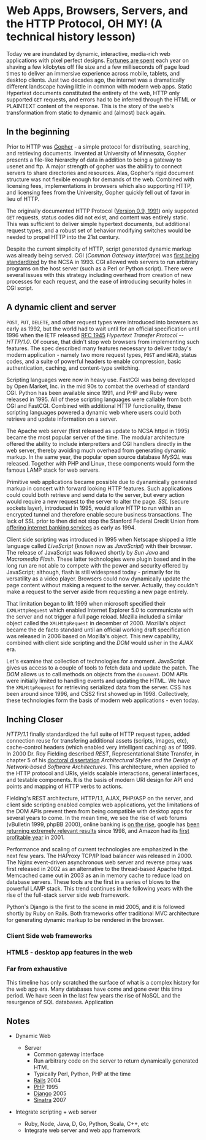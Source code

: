 # Web Apps, Browsers, Servers, and the HTTP Protocol, OH MY! (A technical history lesson)

Today we are inundated by dynamic, interactive, media-rich web applications with pixel perfect designs. [Fortunes are spent](http://www.fastcompany.com/1825005/how-one-second-could-cost-amazon-16-billion-sales) each year on shaving a few kilobytes off file size and a few milliseconds off page load times to deliver an immersive experience across mobile, tablets, and desktop clients. Just two decades ago, the internet was a dramatically different landscape having little in common with modern web apps. Static Hypertext documents constituted the entirety of the web, HTTP only supported `GET` requests, and errors had to be inferred through the HTML or PLAINTEXT content of the response. This is the story of the web's transformation from static to dynamic and (almost) back again.

## In the beginning

Prior to HTTP was [Gopher](http://en.wikipedia.org/wiki/Gopher_protocol) - a simple protocol for distributing, searching, and retrieving documents. Invented at University of Minnesota, Gopher presents a file-like hierarchy of data in addition to being a gateway to usenet and ftp. A major strength of gopher was the abilitiy to connect servers to share directories and resources. Alas, Gopher's rigid document structure was not flexible enough for demands of the web. Combined with licensing fees, implementations in browsers which also supporting HTTP, and licensing fees from the University, Gopher quickly fell out of favor in lieu of HTTP.

The originally documented HTTP Protocol ([Version 0.9, 1991](http://www.w3.org/Protocols/HTTP/AsImplemented.html)) only suppoted `GET` requests, status codes did not exist, and content was entirely static. This was sufficient to deliver simple hypertext documents, but additional request types, and a robust set of behavior modifying switches would be needed to propel HTTP into the 21st century.

Despite the current simplicity of HTTP, script generated dynamic markup was already being served. CGI (_Common Gateway Interface_) was [first being standardized](http://en.wikipedia.org/wiki/Common_Gateway_Interface#History) by the NCSA in 1993. CGI allowed web servers to run arbitrary programs on the host server (such as a Perl or Python script). There were several issues with this strategy including overhead from creation of new processes for each request, and the ease of introducing security holes in CGI script.

## A dynamic client and server

`POST`, `PUT`, `DELETE`, and other request types were introduced into browsers as early as 1992, but the world had to wait until for an official specification until 1996 when the IETF released [RFC 1945](http://tools.ietf.org/html/rfc1945) _Hypertext Transfer Protocol -- HTTP/1.0_. Of course, that didn't stop web browsers from implementing such features. The spec described many features necessary to deliver today's modern application - namely two more request types, `POST` and `HEAD`, status codes, and a suite of powerful headers to enable compression, basic authentication, caching, and content-type switching.

Scripting languages were now in heavy use. FastCGI was being developed by Open Market, Inc. in the mid 90s to combat the overhead of standard CGI. Python has been available since 1991, and PHP and Ruby were released in 1995. All of these scripting languages were callable from both CGI and FastCGI. Combined with additional HTTP functionality, these scripting languages powered a dynamic web where users could both retrieve and update information on a server.

The Apache web server (first released as update to NCSA httpd in 1995) became the most popular server of the time. The modular architecture offered the ability to include interpretters and CGI handlers directly in the web server, thereby avoiding much overhead from generating dynamic markup. In the same year, the popular open source database _MySQL_ was released. Together with PHP and Linux, these components would form the famous LAMP stack for web servers.

Primitive web applications became possible due to dyanamically generated markup in concert with forward looking HTTP features. Such applications could could both retrieve and send data to the server, but every action would require a new request to the server to alter the page. _SSL_ (secure sockets layer), introduced in 1995, would allow HTTP to run within an encrypted tunnel and therefore enable secure business transactions. The lack of SSL prior to then did not stop the Stanford Federal Credit Union from [offering internet banking services](http://en.wikipedia.org/wiki/Online_banking#History) as early as 1994.

Client side scripting was introduced in 1995 when Netscape shipped a little  language called _LiveScript_ (known now as _JavaScript_) with their browser. The release of JavaScript was followed shortly by _Sun Java_ and _Macromedia Flash_. These latter technologies were plugin based and in the long run are not able to compete with the power and security offered by JavaScript; although, flash is still widespread today - primarily for its versatility as a video player. Browsers could now dynamically update the page content without making a request to the server. Actually, they couldn't make a request to the server aside from requesting a new page entirely.

That limitation began to lift 1999 when microsoft specified their `IXMLHttpRequest` which enabled Internet Explorer 5.0 to communicate with the server and not trigger a full page reload. Mozilla included a similar object called the `XMLHttpRequest` in december of 2000. Mozilla's object became the de facto standard until an official working draft specification was released in 2006 based on Mozilla's object. This new capability, combined with client side scripting and the _DOM_ would usher in the _AJAX_ era.

Let's examine that collection of technologies for a moment. JavaScript gives us access to a couple of tools to fetch data and update the patch. The _DOM_  allows us to call methods on objects from the `document`. DOM APIs were initially limited to handling events and updating the HTML. We have the `XMLHttpRequest` for retrieving serialized data from the server. CSS has been around since 1996, and CSS2 first showed up in 1998. Collectively, these technologies form the basis of modern web applications - even today.

## Inching Closer

_HTTP/1.1_ finally standardized the full suite of HTTP request types, added connection reuse for transfering additional assets (scripts, images, etc), cache-control headers (which enabled very intelligent caching) as of 1999. In 2000 Dr. Roy Fielding described _REST_, Representational State Transfer, in chapter 5 of his [doctoral dissertation](http://www.ics.uci.edu/~fielding/pubs/dissertation/top.htm) _Architectural Styles and the Design of Network-based Software Architectures_. This architecture, when applied to the HTTP protocol and URIs, yields scalable interactions, general interfaces, and testable components. It is the basis of modern URI design for API end points and mapping of HTTP verbs to actions.

Fielding's REST architecture, HTTP/1.1, AJAX, PHP/ASP on the server, and client side scripting enabled complex web applications, yet the limitations of the DOM APIs prevent them from being compatible with desktop apps for several years to come. In the mean time, we see the rise of web forums (vBulletin 1999, phpBB 2000), online banking is [on the rise](http://thefinancialbrand.com/25380/yodlee-history-of-internet-banking/), google has [been returning extremely relevant results](http://www.google.com/about/company/history) since 1998, and Amazon had its [first profitable year](http://en.wikipedia.org/wiki/Amazon.com#History) in 2001.

Performance and scaling of current technologies are emphasized in the next few years. The HAProxy TCP/IP load balancer was released in 2000. The Nginx event-driven asynchronous web server and reverse proxy was first released in 2002 as an alternative to the thread-based Apache httpd. Memcached came out in 2003 as an in memory cache to reduce load on database servers. These tools are the first in a series of blows to the powerful LAMP stack. This trend continues in the following years with the rise of the full-stack server side web framework.

Python's Django is the first to the scene in mid 2005, and it is followed shortly by Ruby on Rails. Both frameworks offer traditional MVC architecture for generating dynamic markup to be rendered in the browser. 

### Client Side web frameworks

### HTML5 - desktop app features in the web

### Far from exhaustive
This timeline has only scratched the surface of what is a complex history for the web app era. Many databases have come and gone over this time period. We have seen in the last few years the rise of NoSQL and the resurgence of SQL databases. Application

<!--

So we've got http, rest, ajax, client scripting, and primarily PHP/ASP for server side scripting. Limited web applications 



DOM API Rollout
SVG 2001, coming into focus only recently with d3

Desktop-like behavior APIs
2008
HTML5
App cache
Drag & Drop
CSS Transitions 2008

2009
Web Workers (threading) 2009
IndexDB

2010
Audio/Video tags 2010

2011
WebGL
WebRTC

-->

<!--
HTML generation moved to client, servers left as API endpoints and permission enforcement

With the rise of RESTful JSON APIs, client side templating, and JavaScript frameworks, much of the work a web server does it limited to providing an API to the database. Most logic outside of administrative and other privileged tasks can be moved out to the client. The advantages of such an architecture include the ability to server almost all assets from a global CDN and only serving small blocks of JSON from the application server.

-->

<!--
HTTP and STATE
Modern web apps utilize a large amount of state to deliver their service. Examples include deciding which content to send, remembering users between visits, maintaining a shopping cart when navigating between resources, and escalating a user's privilege to perform administrative actions. Since HTTP is a stateless protocol, those functionalities are achieved via _cookies_ (persistent named records stored on a client) which enable sessions and user tracking on the server.
-->

## Notes
- Dynamic Web
  - Server
    - Common gateway interface
    - Run arbitrary code on the server to return dynamically generated HTML
    - Typically Perl, Python, PHP at the time
    - [Rails](http://rubyonrails.org/) 2004
    - [PHP](http://php.net/) 1995
    - [Django](https://www.djangoproject.com/) 2005
    - [Sinatra](http://www.sinatrarb.com/) 2007

- Integrate scripting + web server
  - Ruby, Node, Java, D, Go, Python, Scala, C++, etc
  - Integrate web server and web app framework
